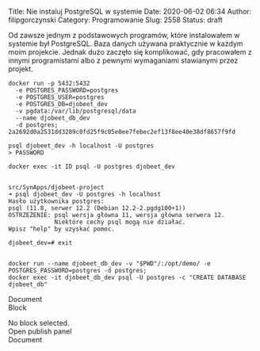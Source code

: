 Title: Nie instaluj PostgreSQL w systemie
Date: 2020-06-02 06:34
Author: filipgorczynski
Category: Programowanie
Slug: 2558
Status: draft

<!-- wp:paragraph -->

Od zawsze jednym z podstawowych programów, które instalowałem w systemie był PostgreSQL. Baza danych używana praktycznie w każdym moim projekcie. Jednak dużo zaczęło się komplikować, gdy pracowałem z innymi programistami albo z pewnymi wymaganiami stawianymi przez projekt.

<!-- /wp:paragraph -->

<!-- wp:syntaxhighlighter/code -->

``` {.wp-block-syntaxhighlighter-code}
docker run -p 5432:5432   
  -e POSTGRES_PASSWORD=postgres   
  -e POSTGRES_USER=postgres   
  -e POSTGRES_DB=djobeet_dev   
  -v pgdata:/var/lib/postgresql/data   
  --name djobeet_db_dev   
  -d postgres;
2a2692d0a2531dd3289c0fd25f9c05e0ee7febec2ef13f8ee40e38df8657f9fd

psql djobeet_dev -h localhost -U postgres
> PASSWORD

docker exec -it ID psql -U postgres djobeet_dev


src/SynApps/djobeet-project 
➜ psql djobeet_dev -U postgres -h localhost
Hasło użytkownika postgres: 
psql (11.8, serwer 12.2 (Debian 12.2-2.pgdg100+1))
OSTRZEŻENIE: psql wersja główna 11, wersja główna serwera 12.
             Niektóre cechy psql mogą nie działać.
Wpisz "help" by uzyskać pomoc.

djobeet_dev=# exit


docker run --name djobeet_db_dev -v "$PWD"/:/opt/demo/ -e POSTGRES_PASSWORD=postgres -d postgres;
docker exec -it djobeet_db_dev psql -U postgres -c "CREATE DATABASE djobeet_db"
```

<!-- /wp:syntaxhighlighter/code -->

<!-- wp:paragraph -->

Document  
Block

<!-- /wp:paragraph -->

<!-- wp:paragraph -->

No block selected.  
Open publish panel  
Document

<!-- /wp:paragraph -->
